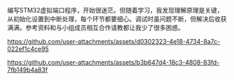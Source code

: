 编写STM32虚拟端口程序，开始很迷茫。但随着学习，我发现理解原理是关键，从初始化设置到中断处理，每个环节都要细心。调试时虽问题不断，但解决后收获满满。参考资料和与小组成员相互合作请教都让我少了很多困惑。


https://github.com/user-attachments/assets/d0302323-4e18-4734-8a7c-022ef1c4ce95



https://github.com/user-attachments/assets/b3b647d4-18c3-4808-83fd-7fb149b4a83f

